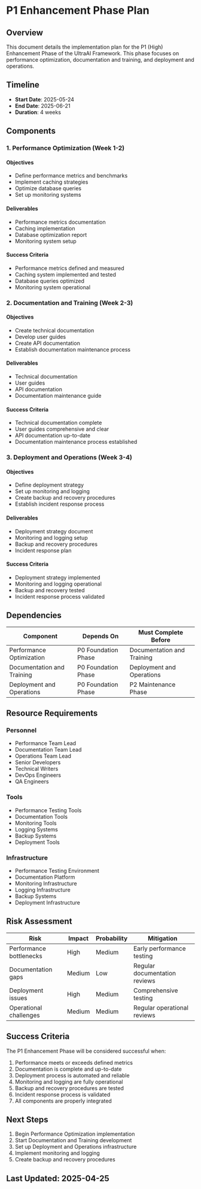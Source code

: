 # P1 Enhancement Phase Plan

## Overview

This document details the implementation plan for the P1 (High) Enhancement Phase of the UltraAI Framework. This phase focuses on performance optimization, documentation and training, and deployment and operations.

## Timeline

- **Start Date**: 2025-05-24
- **End Date**: 2025-06-21
- **Duration**: 4 weeks

## Components

### 1. Performance Optimization (Week 1-2)

#### Objectives

- Define performance metrics and benchmarks
- Implement caching strategies
- Optimize database queries
- Set up monitoring systems

#### Deliverables

- Performance metrics documentation
- Caching implementation
- Database optimization report
- Monitoring system setup

#### Success Criteria

- Performance metrics defined and measured
- Caching system implemented and tested
- Database queries optimized
- Monitoring system operational

### 2. Documentation and Training (Week 2-3)

#### Objectives

- Create technical documentation
- Develop user guides
- Create API documentation
- Establish documentation maintenance process

#### Deliverables

- Technical documentation
- User guides
- API documentation
- Documentation maintenance guide

#### Success Criteria

- Technical documentation complete
- User guides comprehensive and clear
- API documentation up-to-date
- Documentation maintenance process established

### 3. Deployment and Operations (Week 3-4)

#### Objectives

- Define deployment strategy
- Set up monitoring and logging
- Create backup and recovery procedures
- Establish incident response process

#### Deliverables

- Deployment strategy document
- Monitoring and logging setup
- Backup and recovery procedures
- Incident response plan

#### Success Criteria

- Deployment strategy implemented
- Monitoring and logging operational
- Backup and recovery tested
- Incident response process validated

## Dependencies

| Component | Depends On | Must Complete Before |
|-----------|------------|----------------------|
| Performance Optimization | P0 Foundation Phase | Documentation and Training |
| Documentation and Training | P0 Foundation Phase | Deployment and Operations |
| Deployment and Operations | P0 Foundation Phase | P2 Maintenance Phase |

## Resource Requirements

### Personnel

- Performance Team Lead
- Documentation Team Lead
- Operations Team Lead
- Senior Developers
- Technical Writers
- DevOps Engineers
- QA Engineers

### Tools

- Performance Testing Tools
- Documentation Tools
- Monitoring Tools
- Logging Systems
- Backup Systems
- Deployment Tools

### Infrastructure

- Performance Testing Environment
- Documentation Platform
- Monitoring Infrastructure
- Logging Infrastructure
- Backup Systems
- Deployment Infrastructure

## Risk Assessment

| Risk | Impact | Probability | Mitigation |
|------|--------|-------------|------------|
| Performance bottlenecks | High | Medium | Early performance testing |
| Documentation gaps | Medium | Low | Regular documentation reviews |
| Deployment issues | High | Medium | Comprehensive testing |
| Operational challenges | Medium | Medium | Regular operational reviews |

## Success Criteria

The P1 Enhancement Phase will be considered successful when:

1. Performance meets or exceeds defined metrics
2. Documentation is complete and up-to-date
3. Deployment process is automated and reliable
4. Monitoring and logging are fully operational
5. Backup and recovery procedures are tested
6. Incident response process is validated
7. All components are properly integrated

## Next Steps

1. Begin Performance Optimization implementation
2. Start Documentation and Training development
3. Set up Deployment and Operations infrastructure
4. Implement monitoring and logging
5. Create backup and recovery procedures

## Last Updated: 2025-04-25
